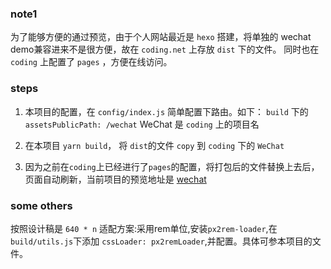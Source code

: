 ### note1
为了能够方便的通过预览，由于个人网站最近是 `hexo` 搭建，将单独的 wechat demo兼容进来不是很方便，故在 `coding.net` 上存放 `dist` 下的文件。
同时也在 `coding` 上配置了 `pages` ，方便在线访问。

### steps
1. 本项目的配置，在 `config/index.js` 简单配置下路由。如下：
  `build` 下的 `assetsPublicPath: /wechat` WeChat 是 `coding` 上的项目名

2. 在本项目 `yarn build`， 将 `dist`的文件 `copy` 到 `coding` 下的 `WeChat`

3. 因为之前在`coding`上已经进行了`pages`的配置，将打包后的文件替换上去后，页面自动刷新，当前项目的预览地址是 [wechat](https://eyea.coding.me/wechat/)

### some others
按照设计稿是 `640 * n`
适配方案:采用rem单位,安装`px2rem-loader`,在`build/utils.js`下添加 `cssLoader: px2remLoader`,并配置。具体可参本项目的文件。

